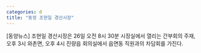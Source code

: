 ```yaml
---
categories: d
title: "동정 조현일 경산시장"
---
```

[동양뉴스] 조현일 경산시장은 26일 오전 8시 30분 시장실에서 열리는 간부회의 주재, 오후 3시 와촌면, 오후 4시 진량읍 회의실에서 읍면동 직원과의 차담회를 가진다.